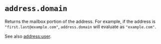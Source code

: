 # `address.domain`

Returns the mailbox portion of the address. For example, if the address is
`"first.last@example.com"`, `address.domain` will evaluate as `"example.com"`.

See also [address:user](user.md).

